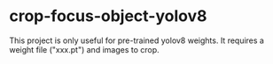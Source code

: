 # crop-focus-object-yolov8
This project is only useful for pre-trained yolov8 weights. It requires a weight file ("xxx.pt") and images to crop.
